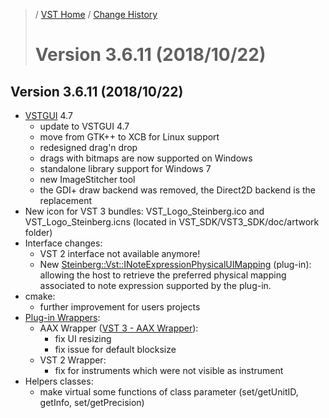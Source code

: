 >/ [VST Home](../) / [Change History](./Index.md)
>
># Version 3.6.11 (2018/10/22)

## Version 3.6.11 (2018/10/22)

- [VSTGUI](../What+is+the+VST+3+SDK/VSTGUI.md) 4.7
  - update to VSTGUI 4.7
  - move from GTK++ to XCB for Linux support
  - redesigned drag'n drop
  - drags with bitmaps are now supported on Windows
  - standalone library support for Windows 7
  - new ImageStitcher tool
  - the GDI+ draw backend was removed, the Direct2D backend is the replacement
- New icon for VST 3 bundles: VST_Logo_Steinberg.ico and VST_Logo_Steinberg.icns (located in VST_SDK/VST3_SDK/doc/artwork folder)
- Interface changes:
  - VST 2 interface not available anymore!
  - New [Steinberg::Vst::INoteExpressionPhysicalUIMapping](../Technical+Documentation/Change+History/3.6.11/INoteExpressionPhysicalUIMapping.md) (plug-in): allowing the host to retrieve the preferred physical mapping associated to note expression supported by the plug-in.
- cmake:
  - further improvement for users projects
- [Plug-in Wrappers](../What+is+the+VST+3+SDK/Wrappers/Index.md):
  - AAX Wrapper ([VST 3 - AAX Wrapper](../What+is+the+VST+3+SDK/Wrappers/AAX+Wrapper.md)):
    - fix UI resizing
    - fix issue for default blocksize
  - VST 2 Wrapper:
    - fix for instruments which were not visible as instrument
- Helpers classes:
  - make virtual some functions of class parameter (set/getUnitID, getInfo, set/getPrecision)
